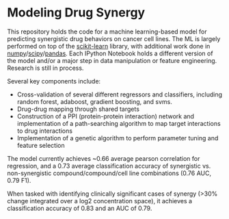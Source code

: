 # Modeling Drug Synergy
This repository holds the code for a machine learning-based model for predicting synergistic drug behaviors on cancer cell lines. 
The ML is largely performed on top of the [scikit-learn](http://scikit-learn.org/stable/) library, with additional work done in [numpy](http://www.numpy.org/)/[scipy](http://www.scipy.org/)/[pandas](http://pandas.pydata.org/). 
Each IPython Notebook holds a different version of the model and/or a major step in data manipulation or feature engineering. 
Research is still in process.

Several key components include:
  * Cross-validation of several different regressors and classifiers, including random forest, adaboost, gradient boosting, and svms.
  * Drug-drug mapping through shared targets
  * Construction of a PPI (protein-protein interaction) network and implementation of a path-searching algorithm to map target interactions to drug interactions
  * Implementation of a genetic algorithm to perform parameter tuning and feature selection 
  
The model currently achieves ~0.66 average pearson correlation for regression, and a 0.73 average classification accuracy of synergistic vs. non-synergistic 
compound/compound/cell line combinations (0.76 AUC, 0.79 F1). 

When tasked with identifying clinically significant cases of synergy (>30% change integrated over a log2 concentration space), it achieves a classification accuracy of 0.83 and an AUC of 0.79. 
